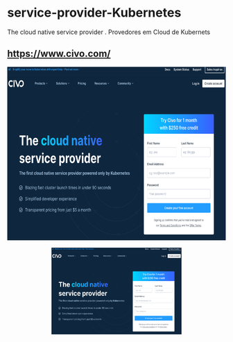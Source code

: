 # service-provider-Kubernetes
The cloud native service provider . Provedores em Cloud de Kubernets

## https://www.civo.com/

<p align="left">
  <a href="" rel="noopener">
 <img width=600px height=400px src="https://github.com/lourranio/service-provider-Kubernetes/blob/930225a99ddfadc9f6c040ac4081396ff1b8837a/img/civo-aYdn13.png" alt="Project logo"></a>
</p> <p align="center">
  <a href="" rel="noopener">
 <img width=300px height=200px src="https://github.com/lourranio/service-provider-Kubernetes/blob/930225a99ddfadc9f6c040ac4081396ff1b8837a/img/civo-aYdn13.png" alt="Project logo"></a>
</p>

